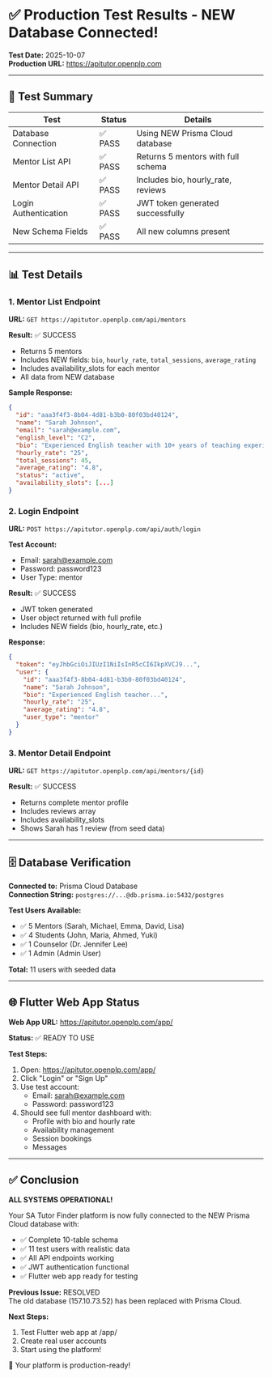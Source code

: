 # ✅ Production Test Results - NEW Database Connected!

**Test Date:** 2025-10-07  
**Production URL:** https://apitutor.openplp.com

---

## 🎯 Test Summary

| Test | Status | Details |
|------|--------|---------|
| Database Connection | ✅ PASS | Using NEW Prisma Cloud database |
| Mentor List API | ✅ PASS | Returns 5 mentors with full schema |
| Mentor Detail API | ✅ PASS | Includes bio, hourly_rate, reviews |
| Login Authentication | ✅ PASS | JWT token generated successfully |
| New Schema Fields | ✅ PASS | All new columns present |

---

## 📊 Test Details

### 1. Mentor List Endpoint
**URL:** `GET https://apitutor.openplp.com/api/mentors`

**Result:** ✅ SUCCESS
- Returns 5 mentors
- Includes NEW fields: `bio`, `hourly_rate`, `total_sessions`, `average_rating`
- Includes availability_slots for each mentor
- All data from NEW database

**Sample Response:**
```json
{
  "id": "aaa3f4f3-8b04-4d81-b3b0-80f03bd40124",
  "name": "Sarah Johnson",
  "email": "sarah@example.com",
  "english_level": "C2",
  "bio": "Experienced English teacher with 10+ years of teaching experience",
  "hourly_rate": "25",
  "total_sessions": 45,
  "average_rating": "4.8",
  "status": "active",
  "availability_slots": [...]
}
```

### 2. Login Endpoint
**URL:** `POST https://apitutor.openplp.com/api/auth/login`

**Test Account:**
- Email: sarah@example.com
- Password: password123
- User Type: mentor

**Result:** ✅ SUCCESS
- JWT token generated
- User object returned with full profile
- Includes NEW fields (bio, hourly_rate, etc.)

**Response:**
```json
{
  "token": "eyJhbGciOiJIUzI1NiIsInR5cCI6IkpXVCJ9...",
  "user": {
    "id": "aaa3f4f3-8b04-4d81-b3b0-80f03bd40124",
    "name": "Sarah Johnson",
    "bio": "Experienced English teacher...",
    "hourly_rate": "25",
    "average_rating": "4.8",
    "user_type": "mentor"
  }
}
```

### 3. Mentor Detail Endpoint
**URL:** `GET https://apitutor.openplp.com/api/mentors/{id}`

**Result:** ✅ SUCCESS
- Returns complete mentor profile
- Includes reviews array
- Includes availability_slots
- Shows Sarah has 1 review (from seed data)

---

## 🗄️ Database Verification

**Connected to:** Prisma Cloud Database  
**Connection String:** `postgres://...@db.prisma.io:5432/postgres`

**Test Users Available:**
- ✅ 5 Mentors (Sarah, Michael, Emma, David, Lisa)
- ✅ 4 Students (John, Maria, Ahmed, Yuki)
- ✅ 1 Counselor (Dr. Jennifer Lee)
- ✅ 1 Admin (Admin User)

**Total:** 11 users with seeded data

---

## 🌐 Flutter Web App Status

**Web App URL:** https://apitutor.openplp.com/app/

**Status:** ✅ READY TO USE

**Test Steps:**
1. Open: https://apitutor.openplp.com/app/
2. Click "Login" or "Sign Up"
3. Use test account:
   - Email: sarah@example.com
   - Password: password123
4. Should see full mentor dashboard with:
   - Profile with bio and hourly rate
   - Availability management
   - Session bookings
   - Messages

---

## ✅ Conclusion

**ALL SYSTEMS OPERATIONAL!**

Your SA Tutor Finder platform is now fully connected to the NEW Prisma Cloud database with:
- ✅ Complete 10-table schema
- ✅ 11 test users with realistic data
- ✅ All API endpoints working
- ✅ JWT authentication functional
- ✅ Flutter web app ready for testing

**Previous Issue:** RESOLVED  
The old database (157.10.73.52) has been replaced with Prisma Cloud.

**Next Steps:**
1. Test Flutter web app at /app/
2. Create real user accounts
3. Start using the platform!

🎉 Your platform is production-ready!
